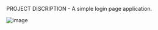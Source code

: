 PROJECT DISCRIPTION - A simple login page application. 

![image](https://github.com/user-attachments/assets/53205a26-708d-40af-94e8-f7dbe45d5f21)



